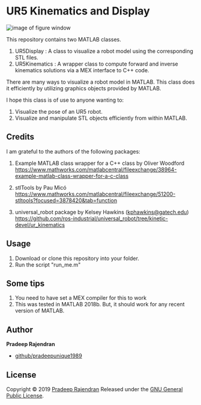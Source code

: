 # UR5 Kinematics and Display
![image of figure window](https://raw.githubusercontent.com/pradeepunique1989/UR5Display/master/docs/image.png)

This repository contains two MATLAB classes.
1) UR5Display : A class to visualize a robot model using the corresponding STL files.
2) UR5Kinematics : A wrapper class to compute forward and inverse kinematics solutions via a MEX interface to C++ code.

There are many ways to visualize a robot model in MATLAB.
This class does it efficiently by utilizing graphics objects provided by MATLAB.

I hope this class is of use to anyone wanting to:
1) Visualize the pose of an UR5 robot.
2) Visualize and manipulate STL objects efficiently from within MATLAB.

## Credits
I am grateful to the authors of the following packages:

1) Example MATLAB class wrapper for a C++ class by Oliver Woodford
https://www.mathworks.com/matlabcentral/fileexchange/38964-example-matlab-class-wrapper-for-a-c-class

2) stlTools by Pau Micó
https://www.mathworks.com/matlabcentral/fileexchange/51200-stltools?focused=3878420&tab=function

3) universal_robot package by Kelsey Hawkins (kphawkins@gatech.edu)
https://github.com/ros-industrial/universal_robot/tree/kinetic-devel/ur_kinematics

## Usage
1) Download or clone this repository into your folder.
2) Run the script "run_me.m"

## Some tips
1) You need to have set a MEX compiler for this to work
2) This was tested in MATLAB 2018b. But, it should work for any recent version of MATLAB.

## Author

**Pradeep Rajendran**

* [github/pradeepunique1989](https://github.com/pradeepunique1989)

## License

Copyright © 2019 [Pradeep Rajendran](https://github.com/pradeepunique1989)
Released under the [GNU General Public License](https://github.com/pradeepunique1989/UR5Robot/blob/master/LICENSE).

